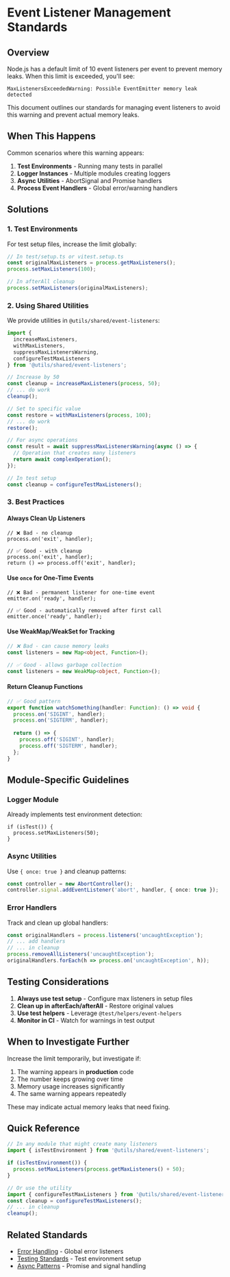 # Event Listener Management Standards

## Overview

Node.js has a default limit of 10 event listeners per event to prevent memory leaks. When this limit is exceeded, you'll see:

```text
MaxListenersExceededWarning: Possible EventEmitter memory leak detected
```

This document outlines our standards for managing event listeners to avoid this warning and prevent actual memory leaks.

## When This Happens

Common scenarios where this warning appears:

1. **Test Environments** - Running many tests in parallel
2. **Logger Instances** - Multiple modules creating loggers
3. **Async Utilities** - AbortSignal and Promise handlers
4. **Process Event Handlers** - Global error/warning handlers

## Solutions

### 1. Test Environments

For test setup files, increase the limit globally:

```typescript
// In test/setup.ts or vitest.setup.ts
const originalMaxListeners = process.getMaxListeners();
process.setMaxListeners(100);

// In afterAll cleanup
process.setMaxListeners(originalMaxListeners);
```

### 2. Using Shared Utilities

We provide utilities in `@utils/shared/event-listeners`:

```typescript
import { 
  increaseMaxListeners, 
  withMaxListeners,
  suppressMaxListenersWarning,
  configureTestMaxListeners 
} from '@utils/shared/event-listeners';

// Increase by 50
const cleanup = increaseMaxListeners(process, 50);
// ... do work
cleanup();

// Set to specific value
const restore = withMaxListeners(process, 100);
// ... do work
restore();

// For async operations
const result = await suppressMaxListenersWarning(async () => {
  // Operation that creates many listeners
  return await complexOperation();
});

// In test setup
const cleanup = configureTestMaxListeners();
```

### 3. Best Practices

#### Always Clean Up Listeners

```text
// ❌ Bad - no cleanup
process.on('exit', handler);

// ✅ Good - with cleanup
process.on('exit', handler);
return () => process.off('exit', handler);
```

#### Use `once` for One-Time Events

```text
// ❌ Bad - permanent listener for one-time event
emitter.on('ready', handler);

// ✅ Good - automatically removed after first call
emitter.once('ready', handler);
```

#### Use WeakMap/WeakSet for Tracking

```typescript
// ❌ Bad - can cause memory leaks
const listeners = new Map<object, Function>();

// ✅ Good - allows garbage collection
const listeners = new WeakMap<object, Function>();
```

#### Return Cleanup Functions

```typescript
// ✅ Good pattern
export function watchSomething(handler: Function): () => void {
  process.on('SIGINT', handler);
  process.on('SIGTERM', handler);
  
  return () => {
    process.off('SIGINT', handler);
    process.off('SIGTERM', handler);
  };
}
```

## Module-Specific Guidelines

### Logger Module

Already implements test environment detection:

```text
if (isTest()) {
  process.setMaxListeners(50);
}
```

### Async Utilities

Use `{ once: true }` and cleanup patterns:

```typescript
const controller = new AbortController();
controller.signal.addEventListener('abort', handler, { once: true });
```

### Error Handlers

Track and clean up global handlers:

```typescript
const originalHandlers = process.listeners('uncaughtException');
// ... add handlers
// ... in cleanup
process.removeAllListeners('uncaughtException');
originalHandlers.forEach(h => process.on('uncaughtException', h));
```

## Testing Considerations

1. **Always use test setup** - Configure max listeners in setup files
2. **Clean up in afterEach/afterAll** - Restore original values
3. **Use test helpers** - Leverage `@test/helpers/event-helpers`
4. **Monitor in CI** - Watch for warnings in test output

## When to Investigate Further

Increase the limit temporarily, but investigate if:

1. The warning appears in **production** code
2. The number keeps growing over time
3. Memory usage increases significantly
4. The same warning appears repeatedly

These may indicate actual memory leaks that need fixing.

## Quick Reference

```typescript
// In any module that might create many listeners
import { isTestEnvironment } from '@utils/shared/event-listeners';

if (isTestEnvironment()) {
  process.setMaxListeners(process.getMaxListeners() + 50);
}

// Or use the utility
import { configureTestMaxListeners } from '@utils/shared/event-listeners';
const cleanup = configureTestMaxListeners();
// ... in cleanup
cleanup();
```

## Related Standards

- [Error Handling](./error-handling.md) - Global error listeners
- [Testing Standards](./testing.md) - Test environment setup
- [Async Patterns](./async-patterns.md) - Promise and signal handling
